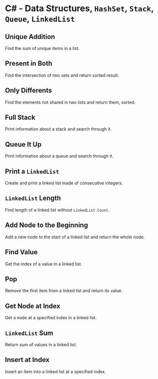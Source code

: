 # C# - Data Structures, `HashSet`, `Stack`, `Queue`, `LinkedList`

## Unique Addition
Find the sum of unique items in a list.

## Present in Both
Find the intersection of two sets and return sorted result.

## Only Differents
Find the elements not shared in two lists and return them, sorted.

## Full Stack
Print information about a stack and search through it.

## Queue It Up
Print information about a queue and search through it.

## Print a `LinkedList`
Create and print a linked list made of consecutive integers.

## `LinkedList` Length
Find length of a linked list without `LinkedList.Count`.

## Add Node to the Beginning
Add a new node to the start of a linked list and return the whole node.

## Find Value
Get the index of a value in a linked list.

## Pop
Remove the first item from a linked list and return its value.

## Get Node at Index
Get a node at a specified index in a linked list.

## `LinkedList` Sum
Return sum of values in a linked list.

## Insert at Index
Insert an item into a linked list at a specified index.
